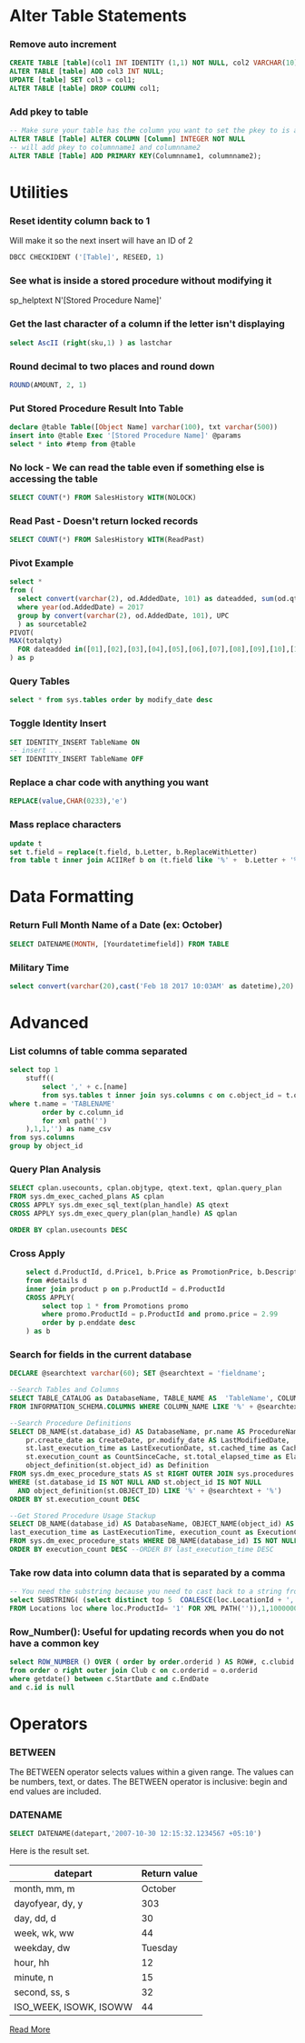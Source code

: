 # Alter Table Statements #
### Remove auto increment ##
```sql
CREATE TABLE [table](col1 INT IDENTITY (1,1) NOT NULL, col2 VARCHAR(10) NULL); 
ALTER TABLE [table] ADD col3 INT NULL; 
UPDATE [table] SET col3 = col1; 
ALTER TABLE [table] DROP COLUMN col1; 
```
### Add pkey to table
```sql
-- Make sure your table has the column you want to set the pkey to is an int
ALTER TABLE [Table] ALTER COLUMN [Column] INTEGER NOT NULL
-- will add pkey to columnname1 and columnname2
ALTER TABLE [Table] ADD PRIMARY KEY(Columnname1, columnname2); 
```
# Utilities
### Reset identity column back to 1
Will make it so the next insert will have an ID of 2
```sql
DBCC CHECKIDENT ('[Table]', RESEED, 1)
```
### See what is inside a stored procedure without modifying it
sp_helptext N'[Stored Procedure Name]'

### Get the last character of a column if the letter isn't displaying
```sql
select AscII (right(sku,1) ) as lastchar 
```
### Round decimal to two places and round down
```sql
ROUND(AMOUNT, 2, 1)
```
### Put Stored Procedure Result Into Table
```sql
declare @table Table([Object Name] varchar(100), txt varchar(500))
insert into @table Exec '[Stored Procedure Name]' @params
select * into #temp from @table
```

### No lock - We can read the table even if something else is accessing the table
```sql
SELECT COUNT(*) FROM SalesHistory WITH(NOLOCK)
```

### Read Past - Doesn't return locked records
```sql 
SELECT COUNT(*) FROM SalesHistory WITH(ReadPast)
```

### Pivot Example
```sql
select *
from (
  select convert(varchar(2), od.AddedDate, 101) as dateadded, sum(od.qty) as totalqty, UPC from Detail od
  where year(od.AddedDate) = 2017
  group by convert(varchar(2), od.AddedDate, 101), UPC
  ) as sourcetable2
PIVOT(
MAX(totalqty)
  FOR dateadded in([01],[02],[03],[04],[05],[06],[07],[08],[09],[10],[11],[12])
) as p
```

### Query Tables
```sql
select * from sys.tables order by modify_date desc
```

### Toggle Identity Insert
```sql
SET IDENTITY_INSERT TableName ON
-- insert ...
SET IDENTITY_INSERT TableName OFF
```

### Replace a char code with anything you want
```sql
REPLACE(value,CHAR(0233),'e')
```

### Mass replace characters
```sql
update t
set t.field = replace(t.field, b.Letter, b.ReplaceWithLetter)
from table t inner join ACIIRef b on (t.field like '%' +  b.Letter + '%')
```
# Data Formatting
### Return Full Month Name of a Date (ex: October)
```sql
SELECT DATENAME(MONTH, [Yourdatetimefield]) FROM TABLE
```

### Military Time
```sql
select convert(varchar(20),cast('Feb 18 2017 10:03AM' as datetime),20) -- result 01-18-2017 10:03:00
```

# Advanced #
### List columns of table comma separated ###
```sql
select top 1    
    stuff((
        select ',' + c.[name]
        from sys.tables t inner join sys.columns c on c.object_id = t.object_id
where t.name = 'TABLENAME'
        order by c.column_id
        for xml path('')
    ),1,1,'') as name_csv
from sys.columns
group by object_id
```

### Query Plan Analysis ###
```sql
SELECT cplan.usecounts, cplan.objtype, qtext.text, qplan.query_plan
FROM sys.dm_exec_cached_plans AS cplan
CROSS APPLY sys.dm_exec_sql_text(plan_handle) AS qtext
CROSS APPLY sys.dm_exec_query_plan(plan_handle) AS qplan

ORDER BY cplan.usecounts DESC
```

### Cross Apply 
```sql
	select d.ProductId, d.Price1, b.Price as PromotionPrice, b.Description as PromotionDescription
	from #details d
	inner join product p on p.ProductId = d.ProductId 
	CROSS APPLY(
		select top 1 * from Promotions promo
		where promo.ProductId = p.ProductId and promo.price = 2.99
		order by p.enddate desc
	) as b
```

### Search for fields in the current database
```sql
DECLARE @searchtext varchar(60); SET @searchtext = 'fieldname';

--Search Tables and Columns
SELECT TABLE_CATALOG as DatabaseName, TABLE_NAME AS  'TableName', COLUMN_NAME AS 'ColumnName'
FROM INFORMATION_SCHEMA.COLUMNS WHERE COLUMN_NAME LIKE '%' + @searchtext + '%' ORDER BY TableName, ColumnName

--Search Procedure Definitions
SELECT DB_NAME(st.database_id) AS DatabaseName, pr.name AS ProcedureName, 
    pr.create_date as CreateDate, pr.modify_date AS LastModifiedDate,
    st.last_execution_time as LastExecutionDate, st.cached_time as CachedDate, 
    st.execution_count as CountSinceCache, st.total_elapsed_time as ElapsedTimeSinceCache, 
    object_definition(st.object_id) as Definition
FROM sys.dm_exec_procedure_stats AS st RIGHT OUTER JOIN sys.procedures AS pr ON st.object_id = pr.object_id
WHERE (st.database_id IS NOT NULL AND st.object_id IS NOT NULL 
  AND object_definition(st.OBJECT_ID) LIKE '%' + @searchtext + '%')
ORDER BY st.execution_count DESC

--Get Stored Procedure Usage Stackup
SELECT DB_NAME(database_id) AS DatabaseName, OBJECT_NAME(object_id) AS StoredProcedure, cached_time as CachedTime, 
last_execution_time as LastExecutionTime, execution_count as ExecutionCount
FROM sys.dm_exec_procedure_stats WHERE DB_NAME(database_id) IS NOT NULL AND OBJECT_NAME(object_id) IS NOT NULL
ORDER BY execution_count DESC --ORDER BY last_execution_time DESC
```
### Take row data into column data that is separated by a comma ###
```sql
-- You need the substring because you need to cast back to a string from the xml path
select SUBSTRING( (select distinct top 5  COALESCE(loc.LocationId + ', ','')
FROM Locations loc where loc.ProductId= '1' FOR XML PATH('')),1,10000000)
```

### Row_Number(): Useful for updating records when you do not have a common key ###
```sql
select ROW_NUMBER () OVER ( order by order.orderid ) AS ROW#, c.clubid
from order o right outer join Club c on c.orderid = o.orderid
where getdate() between c.StartDate and c.EndDate
and c.id is null
```

# Operators #
### BETWEEN ###
The BETWEEN operator selects values within a given range. The values can be numbers, text, or dates. The BETWEEN operator is inclusive: begin and end values are included.

### DATENAME ###
```sql
SELECT DATENAME(datepart,'2007-10-30 12:15:32.1234567 +05:10')
```
Here is the result set.

| datepart | 	Return value |
| ----------- | ------------- |
| month, mm, m |	October
| dayofyear, dy, y| 	303 |
| day, dd, d	   | 30 |
| week, wk, ww |	44 |
| weekday, dw	| Tuesday |
| hour, hh	| 12 | 
| minute, n	| 15 |
| second, ss, s	| 32 |
| ISO_WEEK, ISOWK, ISOWW |	44 |

[Read More](https://docs.microsoft.com/en-us/sql/t-sql/functions/datename-transact-sql?view=sql-server-ver15)
